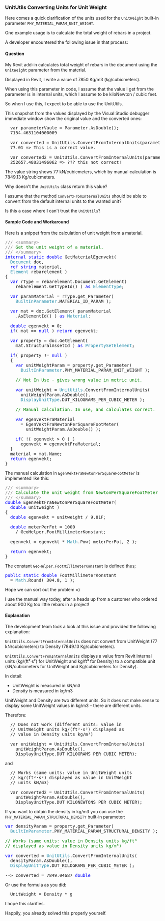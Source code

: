 <head>
<title>The Building Coder</title>
<meta http-equiv="Content-Type" content="text/html; charset=utf-8"/>
<link rel="stylesheet" type="text/css" href="3dwc.css"/>
<script src="https://cdn.rawgit.com/google/code-prettify/master/loader/run_prettify.js?autoload=true" defer="defer"></script>
</head>

<!---

11951105 [Problems converting units for Unit Weight]

REVIT-94710 [API: UnitUtils.ConvertFromInternalUnits DisplayUnitType.DUT_KILOGRAMS_PER_CUBIC_METER error -- 11951105]

UnitUtils Converting Units for Unit Weight #revitapi #3dwebcoder @AutodeskRevit @AutodeskForge #aec #bim

Here comes a quick clarification of the units used for the <code>UnitWeight</code> built-in parameter <code>PHY_MATERIAL_PARAM_UNIT_WEIGHT</code>. One example usage is to calculate the total weight of rebars in a project...

-->

### UnitUtils Converting Units for Unit Weight

Here comes a quick clarification of the units used for the `UnitWeight` built-in parameter `PHY_MATERIAL_PARAM_UNIT_WEIGHT`.

One example usage is to calculate the total weight of rebars in a project.

A developer encountered the following issue in that process:

#### <a name="2"></a>Question

My Revit add-in calculates total weight of rebars in the document using the `UnitWeight` parameter from the material.

Displayed in Revit, I write a value of 7850 Kg/m3 (kg/cubicmeters).

When using this parameter in code, I assume that the value I get from the parameter is in internal units, which I assume to be kiloNewton / cubic feet.

So when I use this, I expect to be able to use the UnitUtils.

This snapshot from the values displayed by the Visual Studio debugger immediate window show the original value and the converted ones:

<pre>
  var parameterVaule = Parameter.AsDouble();
  7154.4631104000009

  var converted = UnitUtils.ConvertFromInternalUnits(parameterVaule ,Autodesk.Revit.DB.DisplayUnitType.DUT_KILONEWTONS_PER_CUBIC_METER);
  77.01 => This is a correct value.

  var converted2 = UnitUtils.ConvertFromInternalUnits(parameterVaule ,Autodesk.Revit.DB.DisplayUnitType.DUT_KILOGRAMS_PER_CUBIC_METER);
  252657.48031496062 => ??? this not correct!
</pre>

The value string shows 77 kN/cubicmeters, which by manual calculation is 7849.13 Kg/cubicmeters.

Why doesn't the `UnitUtils` class return this value?

I assume that the method `ConvertFromInternalUnits` should be able to convert from the default internal units to the wanted unit?

Is this a case where I can't trust the `UnitUtils`?


#### <a name="3"></a>Sample Code and Workaround

Here is a snippet from the calculation of unit weight from a material.

<pre class="code">
<span style="color:gray;">///</span><span style="color:green;">&nbsp;</span><span style="color:gray;">&lt;</span><span style="color:gray;">summary</span><span style="color:gray;">&gt;</span>
<span style="color:gray;">///</span><span style="color:green;">&nbsp;Get&nbsp;the&nbsp;unit&nbsp;weight&nbsp;of&nbsp;a&nbsp;material.</span>
<span style="color:gray;">///</span><span style="color:green;">&nbsp;</span><span style="color:gray;">&lt;/</span><span style="color:gray;">summary</span><span style="color:gray;">&gt;</span>
<span style="color:blue;">internal</span>&nbsp;<span style="color:blue;">static</span>&nbsp;<span style="color:blue;">double</span>&nbsp;GetMaterialEgenvekt(&nbsp;
&nbsp;&nbsp;<span style="color:#2b91af;">Document</span>&nbsp;doc,&nbsp;
&nbsp;&nbsp;<span style="color:blue;">ref</span>&nbsp;<span style="color:blue;">string</span>&nbsp;material,&nbsp;
&nbsp;&nbsp;<span style="color:#2b91af;">Element</span>&nbsp;rebarelement&nbsp;)
{
&nbsp;&nbsp;<span style="color:blue;">var</span>&nbsp;rType&nbsp;=&nbsp;rebarelement.Document.GetElement(&nbsp;
&nbsp;&nbsp;&nbsp;&nbsp;rebarelement.GetTypeId()&nbsp;)&nbsp;<span style="color:blue;">as</span>&nbsp;<span style="color:#2b91af;">ElementType</span>;
 
&nbsp;&nbsp;<span style="color:blue;">var</span>&nbsp;paramMaterial&nbsp;=&nbsp;rType.get_Parameter(&nbsp;
&nbsp;&nbsp;&nbsp;&nbsp;<span style="color:#2b91af;">BuiltInParameter</span>.MATERIAL_ID_PARAM&nbsp;);
 
&nbsp;&nbsp;<span style="color:blue;">var</span>&nbsp;mat&nbsp;=&nbsp;doc.GetElement(&nbsp;paramMaterial
&nbsp;&nbsp;&nbsp;&nbsp;.AsElementId()&nbsp;)&nbsp;<span style="color:blue;">as</span>&nbsp;<span style="color:#2b91af;">Material</span>;
 
&nbsp;&nbsp;<span style="color:blue;">double</span>&nbsp;egenvekt&nbsp;=&nbsp;0;
&nbsp;&nbsp;<span style="color:blue;">if</span>(&nbsp;mat&nbsp;==&nbsp;<span style="color:blue;">null</span>&nbsp;)&nbsp;<span style="color:blue;">return</span>&nbsp;egenvekt;
 
&nbsp;&nbsp;<span style="color:blue;">var</span>&nbsp;property&nbsp;=&nbsp;doc.GetElement(
&nbsp;&nbsp;&nbsp;&nbsp;mat.StructuralAssetId&nbsp;)&nbsp;<span style="color:blue;">as</span>&nbsp;<span style="color:#2b91af;">PropertySetElement</span>;
 
&nbsp;&nbsp;<span style="color:blue;">if</span>(&nbsp;property&nbsp;!=&nbsp;<span style="color:blue;">null</span>&nbsp;)
&nbsp;&nbsp;{
&nbsp;&nbsp;&nbsp;&nbsp;<span style="color:blue;">var</span>&nbsp;unitWeightParam&nbsp;=&nbsp;property.get_Parameter(
&nbsp;&nbsp;&nbsp;&nbsp;&nbsp;&nbsp;<span style="color:#2b91af;">BuiltInParameter</span>.PHY_MATERIAL_PARAM_UNIT_WEIGHT&nbsp;);
 
&nbsp;&nbsp;&nbsp;&nbsp;<span style="color:green;">//&nbsp;Not&nbsp;In&nbsp;Use&nbsp;-&nbsp;gives&nbsp;wrong&nbsp;value&nbsp;in&nbsp;metric&nbsp;unit.</span>
 
&nbsp;&nbsp;&nbsp;&nbsp;<span style="color:blue;">var</span>&nbsp;unitWeight&nbsp;=&nbsp;<span style="color:#2b91af;">UnitUtils</span>.ConvertFromInternalUnits(&nbsp;
&nbsp;&nbsp;&nbsp;&nbsp;&nbsp;&nbsp;unitWeightParam.AsDouble(),&nbsp;
&nbsp;&nbsp;&nbsp;&nbsp;&nbsp;&nbsp;<span style="color:#2b91af;">DisplayUnitType</span>.DUT_KILOGRAMS_PER_CUBIC_METER&nbsp;);
 
&nbsp;&nbsp;&nbsp;&nbsp;<span style="color:green;">//&nbsp;Manual&nbsp;calculation.&nbsp;In&nbsp;use,&nbsp;and&nbsp;calculates&nbsp;correct.</span>
 
&nbsp;&nbsp;&nbsp;&nbsp;<span style="color:blue;">var</span>&nbsp;egenvektFraMaterial&nbsp;
&nbsp;&nbsp;&nbsp;&nbsp;&nbsp;&nbsp;=&nbsp;EgenVektFraNewtonPerSquareFootMeter(&nbsp;
&nbsp;&nbsp;&nbsp;&nbsp;&nbsp;&nbsp;&nbsp;&nbsp;unitWeightParam.AsDouble()&nbsp;);
 
&nbsp;&nbsp;&nbsp;&nbsp;<span style="color:blue;">if</span>(&nbsp;!(&nbsp;egenvekt&nbsp;&gt;&nbsp;0&nbsp;)&nbsp;)
&nbsp;&nbsp;&nbsp;&nbsp;&nbsp;&nbsp;egenvekt&nbsp;=&nbsp;egenvektFraMaterial;
&nbsp;&nbsp;}
&nbsp;&nbsp;material&nbsp;=&nbsp;mat.Name;
&nbsp;&nbsp;<span style="color:blue;">return</span>&nbsp;egenvekt;
}
</pre>

The manual calculation in `EgenVektFraNewtonPerSquareFootMeter` is implemented like this:

<pre class="code">
<span style="color:gray;">///</span><span style="color:green;">&nbsp;</span><span style="color:gray;">&lt;</span><span style="color:gray;">summary</span><span style="color:gray;">&gt;</span>
<span style="color:gray;">///</span><span style="color:green;">&nbsp;Calculate&nbsp;the&nbsp;unit&nbsp;weight&nbsp;from&nbsp;NewtonPerSquareFootMeter</span>
<span style="color:gray;">///</span><span style="color:green;">&nbsp;</span><span style="color:gray;">&lt;/</span><span style="color:gray;">summary</span><span style="color:gray;">&gt;</span>
<span style="color:blue;">double</span>&nbsp;EgenVektFraNewtonPerSquareFootMeter(&nbsp;
&nbsp;&nbsp;<span style="color:blue;">double</span>&nbsp;unitweight&nbsp;)
{
&nbsp;&nbsp;<span style="color:blue;">double</span>&nbsp;egenvekt&nbsp;=&nbsp;unitweight&nbsp;/&nbsp;9.81F;
 
&nbsp;&nbsp;<span style="color:blue;">double</span>&nbsp;meterPerFot&nbsp;=&nbsp;1000&nbsp;
&nbsp;&nbsp;&nbsp;&nbsp;/&nbsp;GeoHelper.FootMillimeterKonstant;
 
&nbsp;&nbsp;egenvekt&nbsp;=&nbsp;egenvekt&nbsp;*&nbsp;<span style="color:#2b91af;">Math</span>.Pow(&nbsp;meterPerFot,&nbsp;2&nbsp;);
 
&nbsp;&nbsp;<span style="color:blue;">return</span>&nbsp;egenvekt;
}
</pre>

The constant `GeoHelper.FootMillimeterKonstant` is defined thus;

<pre class="code">
<span style="color:blue;">public</span>&nbsp;<span style="color:blue;">static</span>&nbsp;<span style="color:blue;">double</span>&nbsp;FootMillimeterKonstant
&nbsp;&nbsp;=&nbsp;<span style="color:#2b91af;">Math</span>.Round(&nbsp;304.8,&nbsp;1&nbsp;);
</pre>

Hope we can sort out the problem =)

I use the manual way today, after a heads up from a customer who ordered about 900 Kg too little rebars in a project!


#### <a name="4"></a>Explanation

The development team took a look at this issue and provided the following explanation:

`UnitUtils.ConvertFromInternalUnits` does not convert from UnitWeight (77 kN/cubicmeters) to Density (7849.13 Kg/cubicmeters).

`UnitUtils.ConvertFromInternalUnits` displays a value from Revit internal units (kg/(ft²·s²) for UnitWeight and kg/ft³ for Density) to a compatible unit (kN/cubicmeters for UnitWeight and Kg/cubicmeters for Density).

In detail:

- UnitWeight is measured in kN/m3
- Density is measured in kg/m3

UnitWeight and Density are two different units.
So it does not make sense to display some UnitWeight values in kg/m3 &ndash; there are different units.

Therefore: 

<pre class="code">
  // Does not work (different units: value in
  // UnitWeight units kg/(ft²·s²) displayed as
  // value in Density units kg/m³)
  
  var unitWeight = UnitUtils.ConvertFromInternalUnits(
    unitWeightParam.AsDouble(),
    DisplayUnitType.DUT_KILOGRAMS_PER_CUBIC_METER);
</pre>

and 

<pre class="code">
  // Works (same units: value in UnitWeight units
  // kg/(ft²·s²) displayed as value in UnitWeight
  // units kN/m3)
  
  var converted2 = UnitUtils.ConvertFromInternalUnits(
    unitWeightParam.AsDouble(),
    DisplayUnitType.DUT_KILONEWTONS_PER_CUBIC_METER);
</pre>

If you want to obtain the density in kg/m3 you can use the `PHY_MATERIAL_PARAM_STRUCTURAL_DENSITY` built-in parameter:

<pre class="code">
<span style="color:blue;">var</span>&nbsp;densityParam&nbsp;=&nbsp;property.get_Parameter(
&nbsp;&nbsp;<span style="color:#2b91af;">BuiltInParameter</span>.PHY_MATERIAL_PARAM_STRUCTURAL_DENSITY&nbsp;);
 
<span style="color:green;">//&nbsp;Works&nbsp;(same&nbsp;units:&nbsp;value&nbsp;in&nbsp;Density&nbsp;units&nbsp;kg/ft³</span>
<span style="color:green;">//&nbsp;displayed&nbsp;as&nbsp;value&nbsp;in&nbsp;Density&nbsp;units&nbsp;kg/m³)</span>
 
<span style="color:blue;">var</span>&nbsp;converted&nbsp;=&nbsp;<span style="color:#2b91af;">UnitUtils</span>.ConvertFromInternalUnits(
&nbsp;&nbsp;densityParam.AsDouble(),
&nbsp;&nbsp;<span style="color:#2b91af;">DisplayUnitType</span>.DUT_KILOGRAMS_PER_CUBIC_METER&nbsp;);
 
--&gt;&nbsp;converted&nbsp;=&nbsp;7849.04687&nbsp;<span style="color:blue;">double</span>
</pre>

Or use the formula as you did:

<pre class="code">
  UnitWeight = Density * g
</pre>

I hope this clarifies.

Happily, you already solved this properly yourself.
